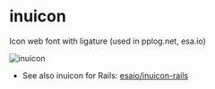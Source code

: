 # inuicon
Icon web font with ligature (used in pplog.net, esa.io)

<img alt="inuicon" src="https://img.esa.io/uploads/production/attachments/3/2021/10/21/2/0bcfcb58-e036-481a-907c-b06a56510f4c.png">

- See also inuicon for Rails: [esaio/inuicon-rails](https://github.com/esaio/inuicon-rails)
